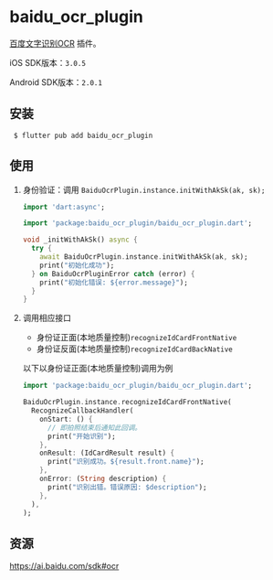 # baidu_ocr_plugin

[百度文字识别OCR](https://ai.baidu.com/ai-doc/index/OCR) 插件。

iOS SDK版本：`3.0.5`

Android SDK版本：`2.0.1`

## 安装

```shell
 $ flutter pub add baidu_ocr_plugin
```

## 使用

1. 身份验证：调用 `BaiduOcrPlugin.instance.initWithAkSk(ak, sk);`

   ```dart
   import 'dart:async';

   import 'package:baidu_ocr_plugin/baidu_ocr_plugin.dart';

   void _initWithAkSk() async {
     try {
       await BaiduOcrPlugin.instance.initWithAkSk(ak, sk);
       print("初始化成功");
     } on BaiduOcrPluginError catch (error) {
       print("初始化错误: ${error.message}");
     }
   }
   ```

2. 调用相应接口

   - 身份证正面(本地质量控制)`recognizeIdCardFrontNative`
   - 身份证反面(本地质量控制)`recognizeIdCardBackNative`

   以下以身份证正面(本地质量控制)调用为例

   ```dart
   import 'package:baidu_ocr_plugin/baidu_ocr_plugin.dart';
   
   BaiduOcrPlugin.instance.recognizeIdCardFrontNative(
     RecognizeCallbackHandler(
       onStart: () {
         // 即拍照结束后通知此回调。
         print("开始识别");
       },
       onResult: (IdCardResult result) {
         print("识别成功。${result.front.name}");
       },
       onError: (String description) {
         print("识别出错。错误原因: $description");
       },
     ),
   );
   ```

## 资源

https://ai.baidu.com/sdk#ocr

